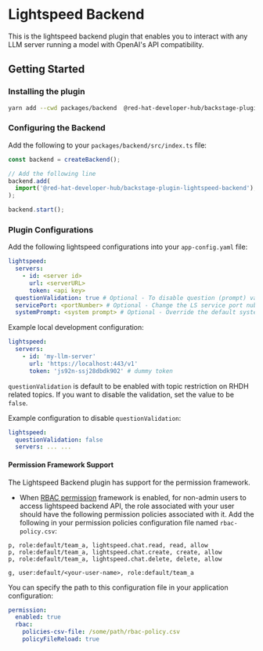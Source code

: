 # Lightspeed Backend

This is the lightspeed backend plugin that enables you to interact with any LLM server running a model with OpenAI's API compatibility.

## Getting Started

### Installing the plugin

```bash
yarn add --cwd packages/backend  @red-hat-developer-hub/backstage-plugin-lightspeed-backend
```

### Configuring the Backend

Add the following to your `packages/backend/src/index.ts` file:

```ts title="packages/backend/src/index.ts"
const backend = createBackend();

// Add the following line
backend.add(
  import('@red-hat-developer-hub/backstage-plugin-lightspeed-backend'),
);

backend.start();
```

### Plugin Configurations

Add the following lightspeed configurations into your `app-config.yaml` file:

```yaml
lightspeed:
  servers:
    - id: <server id>
      url: <serverURL>
      token: <api key>
  questionValidation: true # Optional - To disable question (prompt) validation set it to false.
  servicePort: <portNumber> # Optional - Change the LS service port nubmer. Defaults to 8080.
  systemPrompt: <system prompt> # Optional - Override the default system prompt.
```

Example local development configuration:

```yaml
lightspeed:
  servers:
    - id: 'my-llm-server'
      url: 'https://localhost:443/v1'
      token: 'js92n-ssj28dbdk902' # dummy token
```

`questionValidation` is default to be enabled with topic restriction on RHDH related topics.
If you want to disable the validation, set the value to be `false`.

Example configuration to disable `questionValidation`:

```yaml
lightspeed:
  questionValidation: false
  servers: ... ...
```

#### Permission Framework Support

The Lightspeed Backend plugin has support for the permission framework.

- When [RBAC permission](https://github.com/backstage/community-plugins/tree/main/workspaces/rbac/plugins/rbac-backend#installation) framework is enabled, for non-admin users to access lightspeed backend API, the role associated with your user should have the following permission policies associated with it. Add the following in your permission policies configuration file named `rbac-policy.csv`:

```CSV
p, role:default/team_a, lightspeed.chat.read, read, allow
p, role:default/team_a, lightspeed.chat.create, create, allow
p, role:default/team_a, lightspeed.chat.delete, delete, allow

g, user:default/<your-user-name>, role:default/team_a

```

You can specify the path to this configuration file in your application configuration:

```yaml
permission:
  enabled: true
  rbac:
    policies-csv-file: /some/path/rbac-policy.csv
    policyFileReload: true
```
